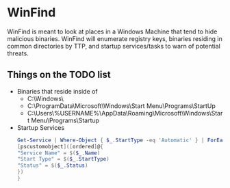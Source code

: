 # WinFind
WinFind is meant to look at places in a Windows Machine that tend to hide malicious binaries.
WinFind will enumerate registry keys, binaries residing in common directories by TTP, and startup services/tasks to warn of potential threats.

## Things on the TODO list
- Binaries that reside inside of
  - C:\Windows\
  - C:\ProgramData\Microsoft\Windows\Start Menu\Programs\StartUp
  - C:\Users\\%USERNAME%\AppData\Roaming\Microsoft\Windows\Start Menu\Programs\Startup
- Startup Services
  ```powershell
  Get-Service | Where-Object { $_.StartType -eq 'Automatic' } | ForEach-Object {
  [pscustomobject]([ordered]@{
  "Service Name" = $($_.Name)
  "Start Type" = $($_.StartType)
  "Status" = $($_.Status)
  })
  }
  ```
